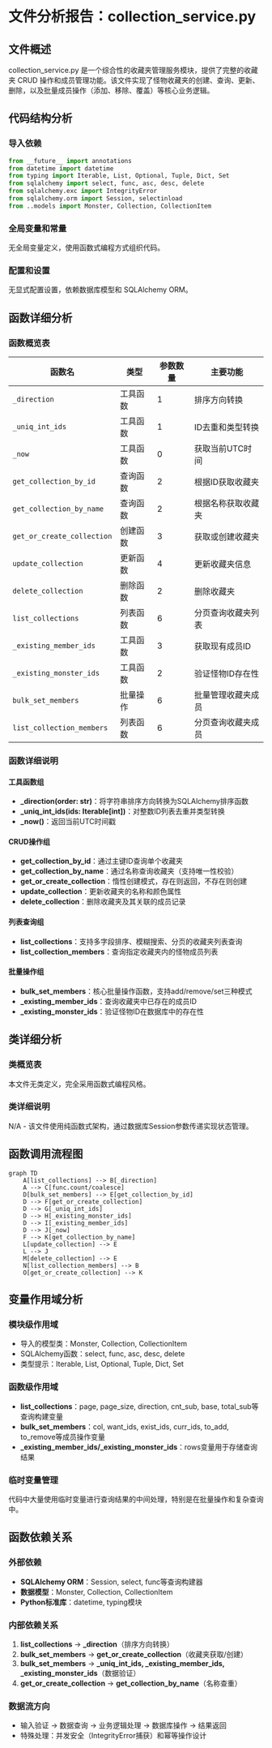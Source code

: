 # 文件分析报告：collection_service.py

## 文件概述
collection_service.py 是一个综合性的收藏夹管理服务模块，提供了完整的收藏夹 CRUD 操作和成员管理功能。该文件实现了怪物收藏夹的创建、查询、更新、删除，以及批量成员操作（添加、移除、覆盖）等核心业务逻辑。

## 代码结构分析

### 导入依赖
```python
from __future__ import annotations
from datetime import datetime
from typing import Iterable, List, Optional, Tuple, Dict, Set
from sqlalchemy import select, func, asc, desc, delete
from sqlalchemy.exc import IntegrityError
from sqlalchemy.orm import Session, selectinload
from ..models import Monster, Collection, CollectionItem
```

### 全局变量和常量
无全局变量定义，使用函数式编程方式组织代码。

### 配置和设置
无显式配置设置，依赖数据库模型和 SQLAlchemy ORM。

## 函数详细分析

### 函数概览表

| 函数名 | 类型 | 参数数量 | 主要功能 |
|--------|------|----------|----------|
| `_direction` | 工具函数 | 1 | 排序方向转换 |
| `_uniq_int_ids` | 工具函数 | 1 | ID去重和类型转换 |
| `_now` | 工具函数 | 0 | 获取当前UTC时间 |
| `get_collection_by_id` | 查询函数 | 2 | 根据ID获取收藏夹 |
| `get_collection_by_name` | 查询函数 | 2 | 根据名称获取收藏夹 |
| `get_or_create_collection` | 创建函数 | 3 | 获取或创建收藏夹 |
| `update_collection` | 更新函数 | 4 | 更新收藏夹信息 |
| `delete_collection` | 删除函数 | 2 | 删除收藏夹 |
| `list_collections` | 列表函数 | 6 | 分页查询收藏夹列表 |
| `_existing_member_ids` | 工具函数 | 3 | 获取现有成员ID |
| `_existing_monster_ids` | 工具函数 | 2 | 验证怪物ID存在性 |
| `bulk_set_members` | 批量操作 | 6 | 批量管理收藏夹成员 |
| `list_collection_members` | 列表函数 | 6 | 分页查询收藏夹成员 |

### 函数详细说明

#### 工具函数组
- **_direction(order: str)**：将字符串排序方向转换为SQLAlchemy排序函数
- **_uniq_int_ids(ids: Iterable[int])**：对整数ID列表去重并类型转换
- **_now()**：返回当前UTC时间戳

#### CRUD操作组
- **get_collection_by_id**：通过主键ID查询单个收藏夹
- **get_collection_by_name**：通过名称查询收藏夹（支持唯一性校验）
- **get_or_create_collection**：惰性创建模式，存在则返回，不存在则创建
- **update_collection**：更新收藏夹的名称和颜色属性
- **delete_collection**：删除收藏夹及其关联的成员记录

#### 列表查询组
- **list_collections**：支持多字段排序、模糊搜索、分页的收藏夹列表查询
- **list_collection_members**：查询指定收藏夹内的怪物成员列表

#### 批量操作组
- **bulk_set_members**：核心批量操作函数，支持add/remove/set三种模式
- **_existing_member_ids**：查询收藏夹中已存在的成员ID
- **_existing_monster_ids**：验证怪物ID在数据库中的存在性

## 类详细分析

### 类概览表
本文件无类定义，完全采用函数式编程风格。

### 类详细说明
N/A - 该文件使用纯函数式架构，通过数据库Session参数传递实现状态管理。

## 函数调用流程图
```mermaid
graph TD
    A[list_collections] --> B[_direction]
    A --> C[func.count/coalesce]
    D[bulk_set_members] --> E[get_collection_by_id]
    D --> F[get_or_create_collection]
    D --> G[_uniq_int_ids]
    D --> H[_existing_monster_ids]
    D --> I[_existing_member_ids]
    D --> J[_now]
    F --> K[get_collection_by_name]
    L[update_collection] --> E
    L --> J
    M[delete_collection] --> E
    N[list_collection_members] --> B
    O[get_or_create_collection] --> K
```

## 变量作用域分析

### 模块级作用域
- 导入的模型类：Monster, Collection, CollectionItem
- SQLAlchemy函数：select, func, asc, desc, delete
- 类型提示：Iterable, List, Optional, Tuple, Dict, Set

### 函数级作用域
- **list_collections**：page, page_size, direction, cnt_sub, base, total_sub等查询构建变量
- **bulk_set_members**：col, want_ids, exist_ids, curr_ids, to_add, to_remove等成员操作变量
- **_existing_member_ids/_existing_monster_ids**：rows变量用于存储查询结果

### 临时变量管理
代码中大量使用临时变量进行查询结果的中间处理，特别是在批量操作和复杂查询中。

## 函数依赖关系

### 外部依赖
- **SQLAlchemy ORM**：Session, select, func等查询构建器
- **数据模型**：Monster, Collection, CollectionItem
- **Python标准库**：datetime, typing模块

### 内部依赖关系
1. **list_collections** → **_direction**（排序方向转换）
2. **bulk_set_members** → **get_or_create_collection**（收藏夹获取/创建）
3. **bulk_set_members** → **_uniq_int_ids, _existing_member_ids, _existing_monster_ids**（数据验证）
4. **get_or_create_collection** → **get_collection_by_name**（名称查重）

### 数据流方向
- 输入验证 → 数据查询 → 业务逻辑处理 → 数据库操作 → 结果返回
- 特殊处理：并发安全（IntegrityError捕获）和幂等操作设计